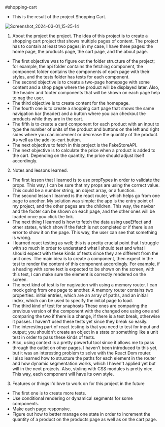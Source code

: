 #shopping-cart

- This is the result of the project Shopping Cart.

![Screenshot_2024-03-01_15-25-14](https://github.com/Preslav977/readme-repository/assets/119291608/ffb22695-2093-4bda-be2d-d401e91fbd9b)

1. About the project the project. The idea of this project is to create a shopping cart project that shows multiple pages of content. The project has to contain at least two pages; in my case, I have three pages: the home page, the products page, the cart page, and the about page.

- The first objective was to figure out the folder structure of the project; for example, the api folder contains the fetching component, the component folder contains the components of each page with their styles, and the tests folder has tests for each component.
- The second objective is to create a two-page homepage with some content and a shop page where the product will be displayed later. Also, the header and footer components that will be shown on each page help to nag the user.
- The third objective is to create content for the homepage.
- The fourth one is to create a shopping cart page that shows the same navigation bar (header) and a button where you can checkout the products while they are in the cart.
- The fifth is to create a card component for each product with an input to type the number of units of the product and buttons on the left and right sides where you can increment or decrease the quantity of the product. As well as the add-to-cart button.
- The next objective to fetch in this project is the FakeStoreAPI.
- The next objective is to calculate the price when a product is added to the cart. Depending on the quantity, the price should adjust itself accordingly.

2. Notes and lessons learned.

- The first lesson that I learned is to use propTypes in order to validate the props. This way, I can be sure that my props are using the correct value. This could be a number string, an object array, or a function.
- The second lesson I learned is the react router, which helps go from one page to another. My solution was simple: the app is the entry point of my project, and the other pages are the children. This way, the navbar and the footer can be shown on each page, and the other ones will be loaded once you click the link.
- The next thing I learned is how to fetch the data using useEffect and other states, which show if the fetch is not completed or if there is an error to show it on the page. This way, the user can see that something is wrong.
- I learned react testing as well; this is a pretty crucial point that I struggle with so much in order to understand what I should test and what I should expect with these kinds of tests since they are different from the unit ones. The main idea is to create a component, then expect in the test to render the content of this component accordingly. For example, if a heading with some text is expected to be shown on the screen, with this test, I can make sure the element is correctly rendered on the screen.
- The next kind of test is for nagivation with using a memory router. I can mock going from one page to another. A memory router contains two properties: initial entries, which are an array of paths, and an initial index, which can be used to specify the initial page to load.
- The third kind of test for snaphosts These ones are comparing the previous version of the component with the changed one using one and comparing the two if there is a change, if there is a test break, otherwise it passes. I haven't used these tests yet since they break so easily.
- The interesting part of react testing is that you need to test for input and output; you shouldn't create an object in a state or something like a unit test in order to pass these kinds of tests.
- Also, using context is a pretty powerful tool since it allows me to pass through the outlet on other pages. I haven't been introduced to this yet, but it was an interesting problem to solve with the React Dom router.
- I also learned how to structure the paths for each element in the router and how dynamic segmentation works, which I haven't applied yet but will in the next projects.
  Also, styling with CSS modules is pretty nice. This way, each component will have its own style.

3. Features or things I'd love to work on for this project in the future

- The first one is to create more tests.
- Use conditional rendering or dynamical segments for some components.
- Make each page responsive.
- Figure out how to better manage one state in order to increment the quantity of a product on the products page as well as on the cart page.
